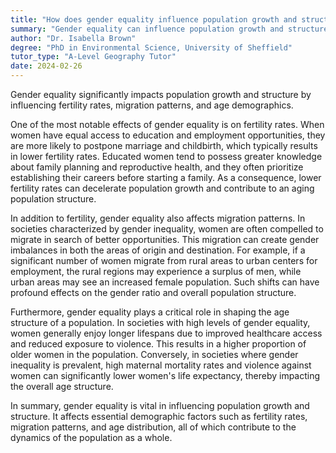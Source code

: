 ```yaml
---
title: "How does gender equality influence population growth and structure?"
summary: "Gender equality can influence population growth and structure by affecting fertility rates, migration patterns, and age structure."
author: "Dr. Isabella Brown"
degree: "PhD in Environmental Science, University of Sheffield"
tutor_type: "A-Level Geography Tutor"
date: 2024-02-26
---
```


Gender equality significantly impacts population growth and structure by influencing fertility rates, migration patterns, and age demographics.

One of the most notable effects of gender equality is on fertility rates. When women have equal access to education and employment opportunities, they are more likely to postpone marriage and childbirth, which typically results in lower fertility rates. Educated women tend to possess greater knowledge about family planning and reproductive health, and they often prioritize establishing their careers before starting a family. As a consequence, lower fertility rates can decelerate population growth and contribute to an aging population structure.

In addition to fertility, gender equality also affects migration patterns. In societies characterized by gender inequality, women are often compelled to migrate in search of better opportunities. This migration can create gender imbalances in both the areas of origin and destination. For example, if a significant number of women migrate from rural areas to urban centers for employment, the rural regions may experience a surplus of men, while urban areas may see an increased female population. Such shifts can have profound effects on the gender ratio and overall population structure.

Furthermore, gender equality plays a critical role in shaping the age structure of a population. In societies with high levels of gender equality, women generally enjoy longer lifespans due to improved healthcare access and reduced exposure to violence. This results in a higher proportion of older women in the population. Conversely, in societies where gender inequality is prevalent, high maternal mortality rates and violence against women can significantly lower women's life expectancy, thereby impacting the overall age structure.

In summary, gender equality is vital in influencing population growth and structure. It affects essential demographic factors such as fertility rates, migration patterns, and age distribution, all of which contribute to the dynamics of the population as a whole.
    